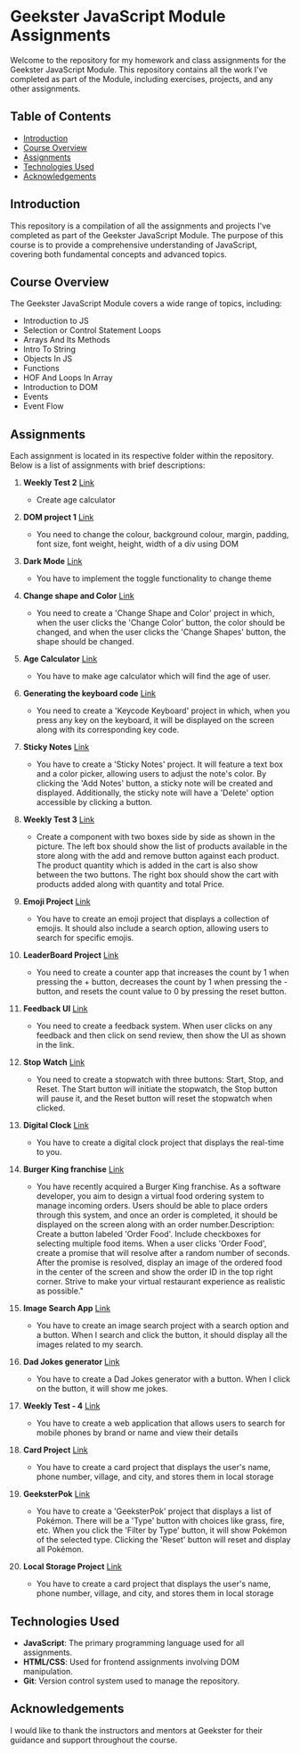 
# Geekster JavaScript Module Assignments

Welcome to the repository for my homework and class assignments for the Geekster JavaScript Module. This repository contains all the work I've completed as part of the Module, including exercises, projects, and any other assignments.

## Table of Contents

- [Introduction](#introduction)
- [Course Overview](#course-overview)
- [Assignments](#assignments)
- [Technologies Used](#technologies-used)
- [Acknowledgements](#acknowledgements)

## Introduction

This repository is a compilation of all the assignments and projects I've completed as part of the Geekster JavaScript Module. The purpose of this course is to provide a comprehensive understanding of JavaScript, covering both fundamental concepts and advanced topics.

## Course Overview

The Geekster JavaScript Module covers a wide range of topics, including:

- Introduction to JS
- Selection or Control Statement Loops
- Arrays And Its Methods
- Intro To String
- Objects In JS
- Functions
- HOF And Loops In Array
- Introduction to DOM
- Events
- Event Flow

## Assignments

Each assignment is located in its respective folder within the repository. Below is a list of assignments with brief descriptions:

1. **Weekly Test 2** [Link](https://priyanka-sharma-paul.github.io/GEEKSTER-JS/weekly-test/weekly-test-2/)
   - Create age calculator

2. **DOM project 1** [Link](https://priyanka-sharma-paul.github.io/GEEKSTER-JS/DOM-project-1/)
   - You need to change the colour, background colour, margin, padding, font size, font weight, height, width of a div using DOM

3. **Dark Mode** [Link](https://priyanka-sharma-paul.github.io/GEEKSTER-JS/dark-mode/)
   - You have to implement the toggle functionality to change theme

4. **Change shape and Color** [Link](https://priyanka-sharma-paul.github.io/GEEKSTER-JS/change-shape-and-color/)
   - You need to create a 'Change Shape and Color' project in which, when the user clicks the 'Change Color' button, the color should be changed, and when the user clicks the 'Change Shapes' button, the shape should be changed.

5. **Age Calculator** [Link](https://priyanka-sharma-paul.github.io/GEEKSTER-JS/age-calculator/)
   - You have to make age calculator which will find the age of user.

6. **Generating the keyboard code** [Link](https://priyanka-sharma-paul.github.io/GEEKSTER-JS/generating-the-keyboard-code/)
   - You need to create a 'Keycode Keyboard' project in which, when you press any key on the keyboard, it will be displayed on the screen along with its corresponding key code.

7. **Sticky Notes** [Link](https://priyanka-sharma-paul.github.io/GEEKSTER-JS/sticky-notes/)
   - You have to create a 'Sticky Notes' project. It will feature a text box and a color picker, allowing users to adjust the note's color. By clicking the 'Add Notes' button, a sticky note will be created and displayed. Additionally, the sticky note will have a 'Delete' option accessible by clicking a button.

8. **Weekly Test 3** [Link](https://priyanka-sharma-paul.github.io/GEEKSTER-JS/weekly-test/weekly-test-3/)
   - Create a component with two boxes side by side as shown in the picture. The left box should show the list of products available in the store along with the add and remove button against each product. The product quantity which is added in the cart is also show between the two buttons. The right box should show the cart with products added along with quantity and total Price.

9. **Emoji Project** [Link](https://priyanka-sharma-paul.github.io/GEEKSTER-JS/emoji-project/)
   - You have to create an emoji project that displays a collection of emojis. It should also include a search option, allowing users to search for specific emojis.

10. **LeaderBoard Project** [Link](https://priyanka-sharma-paul.github.io/GEEKSTER-JS/leaderBoard-project/)
    - You need to create a counter app that increases the count by 1 when pressing the + button, decreases the count by 1 when pressing the - button, and resets the count value to 0 by pressing the reset button.

11. **Feedback UI** [Link](https://priyanka-sharma-paul.github.io/GEEKSTER-JS/feedback-ui/)
    - You need to create a feedback system. When user clicks on any feedback and then click on send review, then show the UI as shown in the link.

12. **Stop Watch** [Link](https://priyanka-sharma-paul.github.io/GEEKSTER-JS/stop-watch/)
    - You need to create a stopwatch with three buttons: Start, Stop, and Reset. The Start button will initiate the stopwatch, the Stop button will pause it, and the Reset button will reset the stopwatch when clicked.

13. **Digital Clock** [Link](https://priyanka-sharma-paul.github.io/GEEKSTER-JS/digital-clock/)
    - You have to create a digital clock project that displays the real-time to you.

14. **Burger King franchise** [Link](https://priyanka-sharma-paul.github.io/GEEKSTER-JS/burger-king/)
    - You have recently acquired a Burger King franchise. As a software developer, you aim to design a virtual food ordering system to manage incoming orders. Users should be able to place orders through this system, and once an order is completed, it should be displayed on the screen along with an order number.Description: Create a button labeled 'Order Food'. Include checkboxes for selecting multiple food items. When a user clicks 'Order Food', create a promise that will resolve after a random number of seconds. After the promise is resolved, display an image of the ordered food in the center of the screen and show the order ID in the top right corner. Strive to make your virtual restaurant experience as realistic as possible."

15. **Image Search App** [Link](https://priyanka-sharma-paul.github.io/GEEKSTER-JS/image-search-app/)
    - You have to create an image search project with a search option and a button. When I search and click the button, it should display all the images related to my search.

16. **Dad Jokes generator** [Link](https://priyanka-sharma-paul.github.io/GEEKSTER-JS/dad-jokes-generator/)
    - You have to create a Dad Jokes generator with a button. When I click on the button, it will show me jokes.

17. **Weekly Test - 4** [Link](https://priyanka-sharma-paul.github.io/GEEKSTER-JS/weekly-test/weekly-test-4)
    - You have to create a web application that allows users to search for mobile phones by brand or name and view their details

18. **Card Project** [Link](https://priyanka-sharma-paul.github.io/GEEKSTER-JS/card-project)
    - You have to create a card project that displays the user's name, phone number, village, and city, and stores them in local storage

19. **GeeksterPok** [Link](https://priyanka-sharma-paul.github.io/GEEKSTER-JS/geekster-pok)
    - You have to create a 'GeeksterPok' project that displays a list of Pokémon. There will be a 'Type' button with choices like grass, fire, etc. When you click the 'Filter by Type' button, it will show Pokémon of the selected type. Clicking the 'Reset' button will reset and display all Pokémon.

20. **Local Storage Project** [Link](https://priyanka-sharma-paul.github.io/GEEKSTER-JS/local-storage-project)
    - You have to create a card project that displays the user's name, phone number, village, and city, and stores them in local storage



## Technologies Used

- **JavaScript**: The primary programming language used for all assignments.
- **HTML/CSS**: Used for frontend assignments involving DOM manipulation.
- **Git**: Version control system used to manage the repository.

## Acknowledgements

I would like to thank the instructors and mentors at Geekster for their guidance and support throughout the course.
